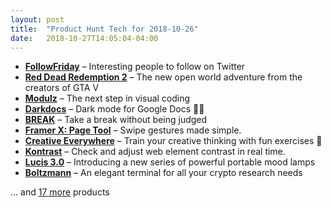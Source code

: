 ```yaml
---
layout: post
title:  "Product Hunt Tech for 2018-10-26"
date:   2018-10-27T14:05:04-04:00
---
```


* **[FollowFriday](https://www.producthunt.com/posts/followfriday?utm_campaign=producthunt-api&utm_medium=api&utm_source=Application%3A+Daily+Digest+RSS+%28ID%3A+3202%29)** – Interesting people to follow on Twitter
* **[Red Dead Redemption 2](https://www.producthunt.com/posts/red-dead-redemption-2?utm_campaign=producthunt-api&utm_medium=api&utm_source=Application%3A+Daily+Digest+RSS+%28ID%3A+3202%29)** – The new open world adventure from the creators of GTA V
* **[Modulz](https://www.producthunt.com/posts/modulz-2?utm_campaign=producthunt-api&utm_medium=api&utm_source=Application%3A+Daily+Digest+RSS+%28ID%3A+3202%29)** – The next step in visual coding
* **[Darkdocs](https://www.producthunt.com/posts/darkdocs?utm_campaign=producthunt-api&utm_medium=api&utm_source=Application%3A+Daily+Digest+RSS+%28ID%3A+3202%29)** – Dark mode for Google Docs 🌚📝
* **[BREAK](https://www.producthunt.com/posts/break-f9a08ed8-10fe-4772-a0fa-97f267e48f93?utm_campaign=producthunt-api&utm_medium=api&utm_source=Application%3A+Daily+Digest+RSS+%28ID%3A+3202%29)** – Take a break without being judged
* **[Framer X: Page Tool](https://www.producthunt.com/posts/framer-x-page-tool?utm_campaign=producthunt-api&utm_medium=api&utm_source=Application%3A+Daily+Digest+RSS+%28ID%3A+3202%29)** – Swipe gestures made simple.
* **[Creative Everywhere](https://www.producthunt.com/posts/creative-everywhere?utm_campaign=producthunt-api&utm_medium=api&utm_source=Application%3A+Daily+Digest+RSS+%28ID%3A+3202%29)** – Train your creative thinking with fun exercises 🧠
* **[Kontrast](https://www.producthunt.com/posts/kontrast-3?utm_campaign=producthunt-api&utm_medium=api&utm_source=Application%3A+Daily+Digest+RSS+%28ID%3A+3202%29)** – Check and adjust web element contrast in real time.
* **[Lucis 3.0](https://www.producthunt.com/posts/lucis-3-0?utm_campaign=producthunt-api&utm_medium=api&utm_source=Application%3A+Daily+Digest+RSS+%28ID%3A+3202%29)** – Introducing a new series of powerful portable mood lamps
* **[Boltzmann](https://www.producthunt.com/posts/boltzmann?utm_campaign=producthunt-api&utm_medium=api&utm_source=Application%3A+Daily+Digest+RSS+%28ID%3A+3202%29)** – An elegant terminal for all your crypto research needs

… and [17 more](https://www.producthunt.com/tech) products